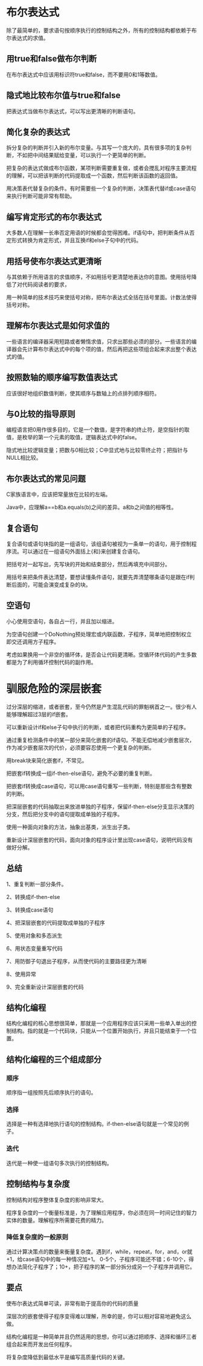 # 布尔表达式

除了最简单的，要求语句按顺序执行的控制结构之外，所有的控制结构都依赖于布尔表达式的求值。

## 用true和false做布尔判断

在布尔表达式中应该用标识符true和false，而不要用0和1等数值。

## 隐式地比较布尔值与true和false

把表达式当做布尔表达式，可以写出更清晰的判断语句。

## 简化复杂的表达式

拆分复杂的判断并引入新的布尔变量。与其写一个庞大的，具有很多项的复杂判断，不如把中间结果赋给变量，可以执行一个更简单的判断。

把复杂的表达式做成布尔函数，某项判断需要重复做，或者会搅乱对程序主要流程的理解，可以把该判断的代码提取成一个函数，然后判断该函数的返回值。

用决策表代替复杂的条件。有时需要些一个复杂的判断，决策表代替if或case语句来执行判断可能非常有帮助。

## 编写肯定形式的布尔表达式

大多数人在理解一长串否定用语的时候都会觉得困难。if语句中，把判断条件从否定形式转换为肯定形式，并且互换if和else子句中的代码。

## 用括号使布尔表达式更清晰

与其依赖于所用语言的求值顺序，不如用括号更清楚地表达你的意图。使用括号降低了对代码阅读者的要求，

用一种简单的技术技巧来使括号对称，把布尔表达式全括在括号里面。计数法使得括号对称。

## 理解布尔表达式是如何求值的

一些语言的编译器采用短路或者懒惰求值，只求出那些必须的部分。一些语言的编译器会先计算布尔表达式中的每个项的值，然后再把这些项组合起来求出整个表达式的值。

## 按照数轴的顺序编写数值表达式

应该很好地组织数值判断，使其顺序与数轴上的点排列顺序相符。

## 与0比较的指导原则

编程语言把0用作很多目的，它是一个数值，是字符串的终止符，是空指针的取值，是枚举的第一个元素的取值，逻辑表达式中的false。

隐式地比较逻辑变量；把数与0相比较；C中显式地与比较零终止符；把指针与NULL相比较。

## 布尔表达式的常见问题

C家族语言中，应该把常量放在比较的左端。

Java中，应理解a==b和a.equals(b)之间的差异。a和b之间值的相等性。

## 复合语句

复合语句或语句块指的是一组语句，该组语句被视为一条单一的语句，用于控制程序流。可以通过在一组语句外面括上{和}来创建复合语句。

把括号对一起写出，先写块的开始和结束部分，然后再填充中间部分。

用括号来把条件表达清楚，要想读懂条件语句，就要先弄清楚哪条语句是跟在if判断后面的，可能会演变成复杂的块。

## 空语句

小心使用空语句，各自占一行，并且加以缩进。

为空语句创建一个DoNothing预处理宏或内联函数，子程序，简单地把控制权立即交还调用方子程序。

考虑如果换用一个非空的循环体，是否会让代码更清晰。空循环体代码的产生多数都是为了利用循环控制代码的副作用。

# 驯服危险的深层嵌套

过分深层的缩进，或者嵌套，至今仍然是产生混乱代码的罪魁祸首之一。很少有人能够理解超过3层的if嵌套。

可以重新设计if和else子句中执行的判断，或者把代码重构为更简单的子程序。

通过重复检测条件中的某一部分来简化嵌套的if语句。不能无偿地减少嵌套层次，作为减少嵌套层次的代价，必须要容忍使用一个更复杂的判断。

用break块来简化嵌套if，不常见。

把嵌套if转换成一组if-then-else语句，避免不必要的重复判断。

把嵌套if转换成case语句，可以用case语句重写一些判断，特别是那些含有整数的判断。

把深层嵌套的代码抽取出来放进单独的子程序，保留if-then-else分支显示决策的分支，然后把分支中的语句提取成单独的子程序。

使用一种面向对象的方法，抽象出基类，派生出子类。

重新设计深层嵌套的代码，面向对象的程序设计里出现case语句，说明代码没有做好分解。

## 总结

1、重复判断一部分条件。

2、转换成if-then-else

3、转换成case语句

4、把深层嵌套的代码提取成单独的子程序

5、使用对象和多态派生

6、用状态变量重写代码

7、用防御子句退出子程序，从而使代码的主要路径更为清晰

8、使用异常

9、完全重新设计深层嵌套的代码

## 结构化编程

结构化编程的核心思想很简单，那就是一个应用程序应该只采用一些单入单出的控制结构。指的就是一个代码块，只能从一个位置开始执行，并且只能结束于一个位置。

## 结构化编程的三个组成部分

### 顺序

顺序指一组按照先后顺序执行的语句。

### 选择

选择是一种有选择地执行语句的控制结构。if-then-else语句就是一个常见的例子。

### 迭代

迭代是一种使一组语句多次执行的控制结构。

## 控制结构与复杂度

控制结构对程序整体复杂度的影响非常大。

程序复杂度的一个衡量标准是，为了理解应用程序，你必须在同一时间记住的智力实体的数量。理解程序所需要花费的精力。

### 降低复杂度的一般原则

通过计算决策点的数量来衡量复杂度。遇到if，while，repeat，for，and，or就+1，给case语句中的每一种情况加+1。
0-5个，子程序可能还不错；6-10个，得想办法简化子程序了；10+，把子程序的某一部分拆分成另一个子程序并调用它。

## 要点

使布尔表达式简单可读，非常有助于提高你的代码的质量

深层次的嵌套使得子程序变得难以理解，所幸的是，你可以相对容易地避免这么做。

结构化编程是一种简单并且仍然适用的思想，你可以通过把顺序、选择和循环三者组合起来而开发出任何程序。

将复杂度降低到最低水平是编写高质量代码的关键。




